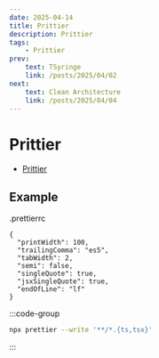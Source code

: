 ```yaml
---
date: 2025-04-14
title: Prittier
description: Prittier
tags: 
    - Prittier
prev:
    text: TSyringe
    link: /posts/2025/04/02
next:
    text: Clean Architecture
    link: /posts/2025/04/04
---
```


# Prittier

* [Prittier](https://prettier.io/)

## Example

.prettierrc

```
{
  "printWidth": 100,
  "trailingComma": "es5",
  "tabWidth": 2,
  "semi": false,
  "singleQuote": true,
  "jsxSingleQuote": true,
  "endOfLine": "lf"
}
```

:::code-group
```sh [npm]
npx prettier --write '**/*.{ts,tsx}'
```
:::